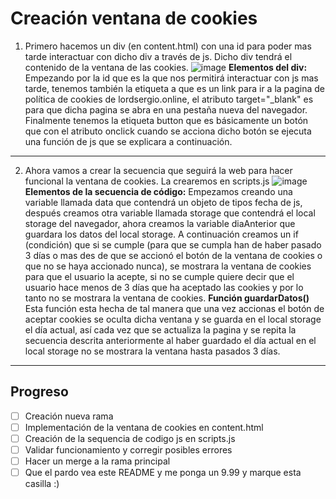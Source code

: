 
# Creación ventana de cookies

 1. Primero hacemos un div (en content.html) con una id para poder mas tarde interactuar con dicho div a través de js. Dicho div tendrá el contenido de la ventana de las cookies.   ![image](https://user-images.githubusercontent.com/73952835/162231331-77682710-081e-4c91-b29f-88a2f734a2d1.png)
  **Elementos del div:**
  Empezando por la id que es la que nos permitirá interactuar con js mas tarde, tenemos también la etiqueta a que es un link para ir a la pagina de política de cookies de lordsergio.online, el atributo target="_blank" es para que dicha pagina se abra en una pestaña nueva del navegador.
  Finalmente tenemos la etiqueta button que es básicamente un botón que con el atributo onclick cuando se acciona dicho botón se ejecuta una función de js que se explicara a continuación.
****
 2. Ahora vamos a crear la secuencia que seguirá la web para hacer funcional la ventana de cookies. La crearemos en scripts.js
![image](https://user-images.githubusercontent.com/73952835/162233951-c6b5ef4f-6525-4629-bc3f-58011af955e0.png)
**Elementos de la secuencia de código:**
Empezamos creando una variable llamada data que contendrá un objeto de tipos fecha de js, después creamos otra variable llamada storage que contendrá el local storage del navegador, ahora creamos la variable diaAnterior que guardara los datos del local storage.
A continuación creamos un if (condición) que si se cumple (para que se cumpla han de haber pasado 3 días o mas des de que se accionó el botón de la ventana de cookies o que no se haya accionado nunca), se mostrara la ventana de cookies para que el usuario la acepte, si no se cumple quiere decir que el usuario hace menos de 3 días que ha aceptado las cookies y por lo tanto no se mostrara la ventana de cookies.
**Función guardarDatos()**
Esta función esta hecha de tal manera que una vez accionas el botón de aceptar cookies se oculta dicha ventana y se guarda en el local storage el día actual, así cada vez que se actualiza la pagina y se repita la secuencia descrita anteriormente al haber guardado el día actual en el local storage no se mostrara la ventana hasta pasados 3 días.
***
## Progreso
 - [ ] Creación nueva rama
 - [ ] Implementación de la ventana de cookies en content.html
 - [ ] Creación de la sequencia de codigo js en scripts.js
 - [ ] Validar funcionamiento y corregir posibles errores
 - [ ] Hacer un merge a la rama principal
 - [ ] Que el pardo vea este README y me ponga un 9.99 y marque esta casilla :)
